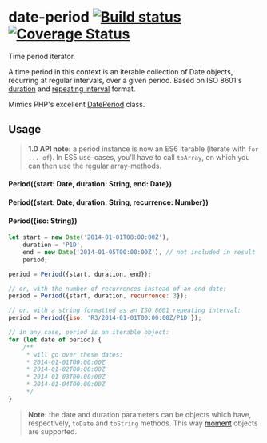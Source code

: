 date-period [![Build status](https://api.travis-ci.org/smhg/date-period.png)](https://travis-ci.org/smhg/date-period) [![Coverage Status](https://coveralls.io/repos/smhg/date-period/badge.svg?branch=master&service=github)](https://coveralls.io/github/smhg/date-period?branch=master)
======
Time period iterator.

A time period in this context is an iterable collection of Date objects, recurring at regular intervals, over a given period. Based on ISO 8601's [duration](https://en.wikipedia.org/wiki/ISO_8601#Durations) and [repeating interval](https://en.wikipedia.org/wiki/ISO_8601#Repeating_intervals) format.

Mimics PHP's excellent [DatePeriod](http://www.php.net/manual/en/class.dateperiod.php) class.

## Usage
> **1.0 API note:** a period instance is now an ES6 iterable (iterate with `for ... of`). In ES5 use-cases, you'll have to call `toArray`, on which you can then use the regular array-methods.

#### Period({start: Date, duration: String, end: Date})
#### Period({start: Date, duration: String, recurrence: Number})
#### Period({iso: String})
```javascript
let start = new Date('2014-01-01T00:00:00Z'),
	duration = 'P1D',
	end = new Date('2014-01-05T00:00:00Z'), // not included in result
	period;

period = Period({start, duration, end});

// or, with the number of recurrences instead of an end date:
period = Period({start, duration, recurrence: 3});

// or, with a string formatted as an ISO 8601 repeating interval:
period = Period({iso: 'R3/2014-01-01T00:00:00Z/P1D'});

// in any case, period is an iterable object:
for (let date of period) {
	/**
	 * will go over these dates:
	 * 2014-01-01T00:00:00Z
	 * 2014-01-02T00:00:00Z
	 * 2014-01-03T00:00:00Z
	 * 2014-01-04T00:00:00Z
	 */
}
```
> **Note:** the date and duration parameters can be objects which have, respectively, `toDate` and `toString` methods. This way [moment](http://momentjs.com) objects are supported.
